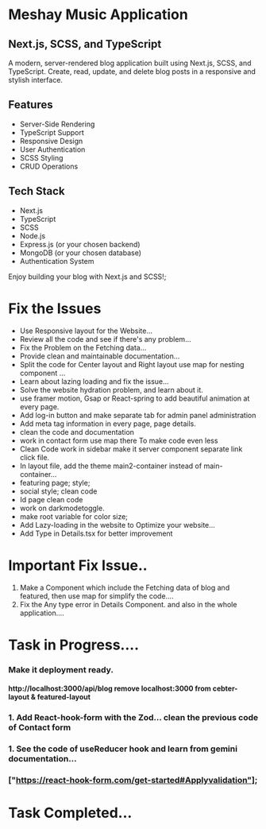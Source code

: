 
<!-- <<<<<<< HEAD -->
# Meshay Music Application


## Next.js, SCSS, and TypeScript

A modern, server-rendered blog application built using Next.js, SCSS, and TypeScript. Create, read, update, and delete blog posts in a responsive and stylish interface.

## Features

- Server-Side Rendering
- TypeScript Support
- Responsive Design
- User Authentication
- SCSS Styling
- CRUD Operations

## Tech Stack

- Next.js
- TypeScript
- SCSS
- Node.js
- Express.js (or your chosen backend)
- MongoDB (or your chosen database)
- Authentication System

Enjoy building your blog with Next.js and SCSS!;

# Fix the Issues

- Use Responsive layout for the Website...
- Review all the code and see if there's any problem... <br>
- Fix the Problem on the Fetching data... <br>
- Provide clean and maintainable documentation... <br>
- Split the code for Center layout and Right layout use map for nesting component ... <br>
- Learn about lazing loading and fix the issue... <br>
- Solve the website hydration problem, and learn about it. <br>
- use framer motion, Gsap or React-spring to add beautiful animation at every page. <br>
- Add log-in button and make separate tab for admin panel administration <br>
- Add meta tag information in every page, page details.<br>
- clean the code and documentation<br>
- work in contact form use map there To make code even less<br>
- Clean Code work in sidebar make it server component separate link click file.<br>
- In layout file, add the theme main2-container instead of main-container... <br>
- featuring page; style;<br>
- social style; clean code<br>
- Id page clean code<br>
- work on darkmodetoggle.<br>
- make root variable for color size;<br>
- Add Lazy-loading in the website to Optimize your website...
- Add Type in Details.tsx for better improvement

# Important Fix Issue..
1. Make a Component which include the Fetching data of blog and featured, then use map for simplify the code....
1. Fix the Any type error in Details Component. and also in the whole application....

# Task in Progress....

### Make it deployment ready.
#### http://localhost:3000/api/blog remove localhost:3000 from cebter-layout & featured-layout

 ### 1. Add React-hook-form with the Zod... clean the previous code of Contact form
 ### 1. See the code of useReducer hook and learn from gemini documentation...
 ### ["https://react-hook-form.com/get-started#Applyvalidation"];

# Task Completed...